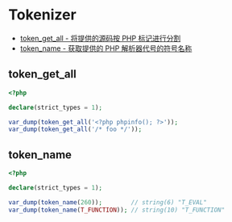 # Tokenizer

* [token_get_all - 将提供的源码按 PHP 标记进行分割](#tokengetall)
* [token_name - 获取提供的 PHP 解析器代号的符号名称](#tokenname)

## token_get_all

```php
<?php

declare(strict_types = 1);

var_dump(token_get_all('<?php phpinfo(); ?>'));
var_dump(token_get_all('/* foo */'));

```

## token_name

```php
<?php

declare(strict_types = 1);

var_dump(token_name(260));        // string(6) "T_EVAL"
var_dump(token_name(T_FUNCTION)); // string(10) "T_FUNCTION"

```

